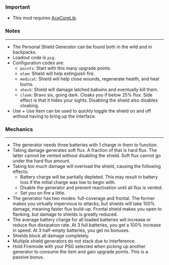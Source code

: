 ### Important
- This mod requires [AceCoreLib](https://gitlab.com/accensi/hd-addons/acecorelib).

### Notes
---
- The Personal Shield Generator can be found both in the wild and in backpacks.
- Loadout code is `psg`.
- Configuration codes are:
	- `points`: Start with this many upgrade points.
	- `elem`: Shield will help extinguish fire.
	- `medical`: Shield will help close wounds, regenerate health, and heal burns.
	- `shock`: Shield will damage latched babuins and eventually kill them.
	- `cloak`: Bravo six, going dark. Cloaks you if below 25% flux. Side effect is that it hides your sights. Disabling the shield also disables cloaking.
- Use + Use Item can be used to quickly toggle the shield on and off without having to bring up the interface.

### Mechanics
---
- The generator needs three batteries with 1 charge in them to function.
- Taking damage generates soft flux. A fraction of that is hard flux. The latter cannot be vented without disabling the shield. Soft flux cannot go under the hard flux amount.
- Taking *too much* damage will overload the shield, causing the following effects:
	- Battery charge will be partially depleted. This may result in battery loss if the initial charge was low to begin with.
	- Disable the generator and prevent reactivation until all flux is vented.
	- Set you on fire a little.
- The generator has two modes: full-coverage and frontal. The former makes you virtually impervious to attacks, but shields will take 100% damage, meaning faster flux build-up. Frontal shield makes you open to flanking, but damage to shields is greatly reduced.
- The average battery charge for all loaded batteries will increase or reduce flux dissipation rate. At 3 full batteries, you get a 100% increase in speed. At 3 half-empty batteries, you get no bonuses.
- Shields block all damage completely.
- Multiple shield generators do not stack due to interference.
- Hold Firemode with your PSG selected when picking up another generator to consume the item and gain upgrade points. This is a passive bonus.